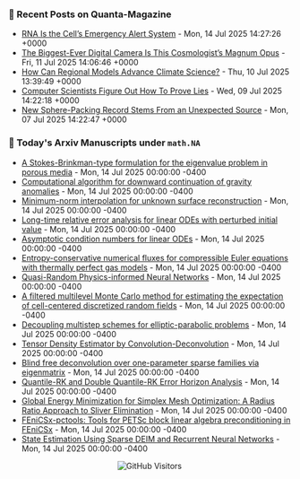 ### 📝 Recent Posts on Quanta-Magazine
<!-- quanta starts -->
* <a href="https://www.quantamagazine.org/rna-is-the-cells-emergency-alert-system-20250714/">RNA Is the Cell’s Emergency Alert System</a> - Mon, 14 Jul 2025 14:27:26 +0000
* <a href="https://www.quantamagazine.org/the-biggest-ever-digital-camera-is-this-cosmologists-magnum-opus-20250711/">The Biggest-Ever Digital Camera Is This Cosmologist’s Magnum Opus</a> - Fri, 11 Jul 2025 14:06:46 +0000
* <a href="https://www.quantamagazine.org/how-can-regional-models-advance-climate-science-20250710/">How Can Regional Models Advance Climate Science?</a> - Thu, 10 Jul 2025 13:39:49 +0000
* <a href="https://www.quantamagazine.org/computer-scientists-figure-out-how-to-prove-lies-20250709/">Computer Scientists Figure Out How To Prove Lies</a> - Wed, 09 Jul 2025 14:22:18 +0000
* <a href="https://www.quantamagazine.org/new-sphere-packing-record-stems-from-an-unexpected-source-20250707/">New Sphere-Packing Record Stems From an Unexpected Source</a> - Mon, 07 Jul 2025 14:22:47 +0000
<!-- quanta ends -->


### 📝 Today's Arxiv Manuscripts under ``math.NA``
<!-- arxiv-math-na starts -->
* <a href="https://arxiv.org/abs/2507.08226">A Stokes-Brinkman-type formulation for the eigenvalue problem in porous media</a> - Mon, 14 Jul 2025 00:00:00 -0400
* <a href="https://arxiv.org/abs/2507.08506">Computational algorithm for downward continuation of gravity anomalies</a> - Mon, 14 Jul 2025 00:00:00 -0400
* <a href="https://arxiv.org/abs/2507.08632">Minimum-norm interpolation for unknown surface reconstruction</a> - Mon, 14 Jul 2025 00:00:00 -0400
* <a href="https://arxiv.org/abs/2507.08752">Long-time relative error analysis for linear ODEs with perturbed initial value</a> - Mon, 14 Jul 2025 00:00:00 -0400
* <a href="https://arxiv.org/abs/2507.08762">Asymptotic condition numbers for linear ODEs</a> - Mon, 14 Jul 2025 00:00:00 -0400
* <a href="https://arxiv.org/abs/2507.08115">Entropy-conservative numerical fluxes for compressible Euler equations with thermally perfect gas models</a> - Mon, 14 Jul 2025 00:00:00 -0400
* <a href="https://arxiv.org/abs/2507.08121">Quasi-Random Physics-informed Neural Networks</a> - Mon, 14 Jul 2025 00:00:00 -0400
* <a href="https://arxiv.org/abs/2311.06069">A filtered multilevel Monte Carlo method for estimating the expectation of cell-centered discretized random fields</a> - Mon, 14 Jul 2025 00:00:00 -0400
* <a href="https://arxiv.org/abs/2407.18594">Decoupling multistep schemes for elliptic-parabolic problems</a> - Mon, 14 Jul 2025 00:00:00 -0400
* <a href="https://arxiv.org/abs/2412.18964">Tensor Density Estimator by Convolution-Deconvolution</a> - Mon, 14 Jul 2025 00:00:00 -0400
* <a href="https://arxiv.org/abs/2501.10660">Blind free deconvolution over one-parameter sparse families via eigenmatrix</a> - Mon, 14 Jul 2025 00:00:00 -0400
* <a href="https://arxiv.org/abs/2505.00258">Quantile-RK and Double Quantile-RK Error Horizon Analysis</a> - Mon, 14 Jul 2025 00:00:00 -0400
* <a href="https://arxiv.org/abs/2507.01762">Global Energy Minimization for Simplex Mesh Optimization: A Radius Ratio Approach to Sliver Elimination</a> - Mon, 14 Jul 2025 00:00:00 -0400
* <a href="https://arxiv.org/abs/2402.02523">FEniCSx-pctools: Tools for PETSc block linear algebra preconditioning in FEniCSx</a> - Mon, 14 Jul 2025 00:00:00 -0400
* <a href="https://arxiv.org/abs/2410.15982">State Estimation Using Sparse DEIM and Recurrent Neural Networks</a> - Mon, 14 Jul 2025 00:00:00 -0400
<!-- arxiv-math-na ends -->

<div align="center">
  
![GitHub Visitors](https://api.visitorbadge.io/api/visitors?path=https%3A%2F%2Fgithub.com%2Flowrank&label=profile%20views&labelColor=%231e1e2e&countColor=%23cba6f7)



</div>
